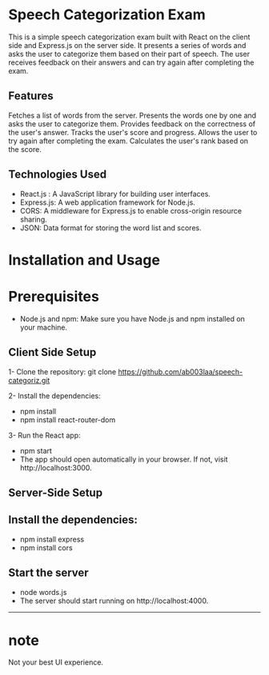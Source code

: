 # Speech Categorization Exam
This is a simple speech categorization exam built with React on the client side and Express.js on the server side. It presents a series of words and asks the user to categorize them based on their part of speech. The user receives feedback on their answers and can try again after completing the exam.

## Features
Fetches a list of words from the server.
Presents the words one by one and asks the user to categorize them.
Provides feedback on the correctness of the user's answer.
Tracks the user's score and progress.
Allows the user to try again after completing the exam.
Calculates the user's rank based on the score.

## Technologies Used
- React.js : A JavaScript library for building user interfaces.
- Express.js: A web application framework for Node.js.
- CORS: A middleware for Express.js to enable cross-origin resource sharing.
- JSON: Data format for storing the word list and scores.

# Installation and Usage

# Prerequisites
- Node.js and npm: Make sure you have Node.js and npm installed on your machine.

## Client Side Setup
1- Clone the repository: git clone https://github.com/ab003laa/speech-categoriz.git

2- Install the dependencies:
- npm install
- npm install react-router-dom

3- Run the React app: 
- npm start
- The app should open automatically in your browser. If not, visit http://localhost:3000.

## Server-Side Setup

## Install the dependencies:
- npm install express
- npm install cors
## Start the server
- node words.js
- The server should start running on http://localhost:4000.

----------------------------------------------
# note
Not your best UI experience.
